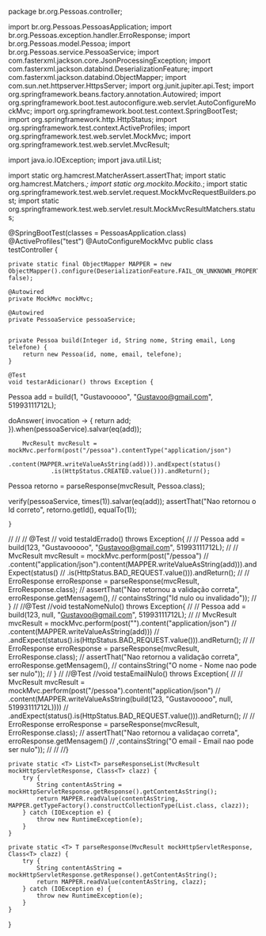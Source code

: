 package br.org.Pessoas.controller;


import br.org.Pessoas.PessoasApplication;
import br.org.Pessoas.exception.handler.ErroResponse;
import br.org.Pessoas.model.Pessoa;
import br.org.Pessoas.service.PessoaService;
import com.fasterxml.jackson.core.JsonProcessingException;
import com.fasterxml.jackson.databind.DeserializationFeature;
import com.fasterxml.jackson.databind.ObjectMapper;
import com.sun.net.httpserver.HttpsServer;
import org.junit.jupiter.api.Test;
import org.springframework.beans.factory.annotation.Autowired;
import org.springframework.boot.test.autoconfigure.web.servlet.AutoConfigureMockMvc;
import org.springframework.boot.test.context.SpringBootTest;
import org.springframework.http.HttpStatus;
import org.springframework.test.context.ActiveProfiles;
import org.springframework.test.web.servlet.MockMvc;
import org.springframework.test.web.servlet.MvcResult;

import java.io.IOException;
import java.util.List;

import static org.hamcrest.MatcherAssert.assertThat;
import static org.hamcrest.Matchers.*;
import static org.mockito.Mockito.*;
import static org.springframework.test.web.servlet.request.MockMvcRequestBuilders.post;
import static org.springframework.test.web.servlet.result.MockMvcResultMatchers.status;

@SpringBootTest(classes = PessoasApplication.class)
@ActiveProfiles("test")
@AutoConfigureMockMvc
public class testController {


    private static final ObjectMapper MAPPER = new ObjectMapper().configure(DeserializationFeature.FAIL_ON_UNKNOWN_PROPERTIES, false);

    @Autowired
    private MockMvc mockMvc;

    @Autowired
    private PessoaService pessoaService;


    private Pessoa build(Integer id, String nome, String email, Long telefone) {
        return new Pessoa(id, nome, email, telefone);
    }

    @Test
    void testarAdicionar() throws Exception {
  Pessoa add = build(1, "Gustavooooo", "Gustavoo@gmail.com", 51993111712L);

  doAnswer( invocation -> {
      return add;
  }).when(pessoaService).salvar(eq(add));

        MvcResult mvcResult = mockMvc.perform(post("/pessoa").contentType("application/json")
                .content(MAPPER.writeValueAsString(add))).andExpect(status()
                .is(HttpStatus.CREATED.value())).andReturn();

Pessoa retorno = parseResponse(mvcResult, Pessoa.class);

verify(pessoaService, times(1)).salvar(eq(add));
      assertThat("Nao retornou o Id correto", retorno.getId(), equalTo(1));

    }
//
//
//    @Test
//    void testaIdErrado() throws Exception{
//
//        Pessoa add = build(123, "Gustavooooo", "Gustavoo@gmail.com", 51993111712L);
//
//       MvcResult mvcResult = mockMvc.perform(post("/pessoa")
//               .content("application/json").content(MAPPER.writeValueAsString(add))).andExpect(status()
//               .is(HttpStatus.BAD_REQUEST.value())).andReturn();
//
//        ErroResponse erroResponse = parseResponse(mvcResult, ErroResponse.class);
//        assertThat("Nao retornou a validação correta", erroResponse.getMensagem(),
//                containsString("Id nulo ou invalidado"));
//    }
//
//@Test
//void testaNomeNulo() throws Exception{
//
//        Pessoa add = build(123, null, "Gustavoo@gmail.com", 51993111712L);
//
//        MvcResult mvcResult = mockMvc.perform(post("").content("application/json")
//                        .content(MAPPER.writeValueAsString(add)))
//                .andExpect(status().is(HttpStatus.BAD_REQUEST.value())).andReturn();
//
//        ErroResponse erroResponse = parseResponse(mvcResult, ErroResponse.class);
//        assertThat("Nao retornou a validação correta", erroResponse.getMensagem(),
//                containsString("O nome - Nome nao pode ser nulo"));
//    }
//
//@Test
//void testaEmailNulo() throws Exception{
//
//        MvcResult mvcResult = mockMvc.perform(post("/pessoa").content("application/json")
//                .content(MAPPER.writeValueAsString(build(123, "Gustavooooo", null, 51993111712L))))
//                .andExpect(status().is(HttpStatus.BAD_REQUEST.value())).andReturn();
//
//        ErroResponse erroResponse = parseResponse(mvcResult, ErroResponse.class);
//        assertThat("Nao retornou a validaçao correta", erroResponse.getMensagem()
//                ,containsString("O email - Email nao pode ser nulo"));
//
//
//}



    private static <T> List<T> parseResponseList(MvcResult mockHttpServletResponse, Class<T> clazz) {
        try {
            String contentAsString = mockHttpServletResponse.getResponse().getContentAsString();
            return MAPPER.readValue(contentAsString, MAPPER.getTypeFactory().constructCollectionType(List.class, clazz));
        } catch (IOException e) {
            throw new RuntimeException(e);
        }
    }

    private static <T> T parseResponse(MvcResult mockHttpServletResponse, Class<T> clazz) {
        try {
            String contentAsString = mockHttpServletResponse.getResponse().getContentAsString();
            return MAPPER.readValue(contentAsString, clazz);
        } catch (IOException e) {
            throw new RuntimeException(e);
        }
    }
}
